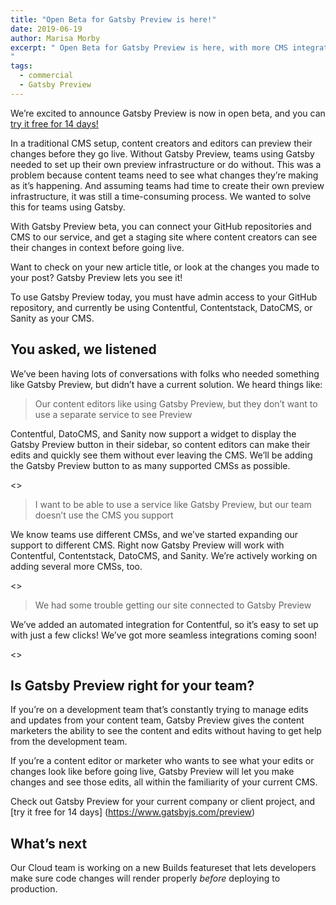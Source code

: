 ```yaml
---
title: "Open Beta for Gatsby Preview is here!"
date: 2019-06-19
author: Marisa Morby
excerpt: " Open Beta for Gatsby Preview is here, with more CMS integrations!
"
tags:
  - commercial
  - Gatsby Preview
---
```


We’re excited to announce Gatsby Preview is now in open beta, and you can [try it free for 14 days!](https://www.gatsbyjs.com/preview)

In a traditional CMS setup, content creators and editors can preview their changes before they go live. Without Gatsby Preview, teams using Gatsby needed to set up their own preview infrastructure or do without. This was a problem because content teams need to see what changes they’re making as it’s happening. And assuming teams had time to create their own preview infrastructure, it was still a time-consuming process. We wanted to solve this for teams using Gatsby.
 
With Gatsby Preview beta, you can connect your GitHub repositories and CMS to our service, and get a staging site where content creators can see their changes in context before going live. 

Want to check on your new article title, or look at the changes you made to your post? Gatsby Preview lets you see it!

To use Gatsby Preview today, you must have admin access to your GitHub repository, and currently be using Contentful, Contentstack, DatoCMS, or Sanity as your CMS.


## You asked, we listened
We’ve been having lots of conversations with folks who needed something like Gatsby Preview, but didn’t have a current solution. We heard things like:


> Our content editors like using Gatsby Preview, but they don’t want to use a separate service to see Preview

Contentful, DatoCMS, and Sanity now support a widget to display the Gatsby Preview button in their sidebar, so content editors can make their edits and quickly see them without ever leaving the CMS. We’ll be adding the Gatsby Preview button to as many supported CMSs as possible. 

<<IMAGE>>

> I want to be able to use a service like Gatsby Preview, but our team doesn’t use the CMS you support

We know teams use different CMSs, and we’ve started expanding our support to different CMS. Right now Gatsby Preview will work with Contentful, Contentstack, DatoCMS, and Sanity. We’re actively working on adding several more CMSs, too.

<<IMAGE>>

> We had some trouble getting our site connected to Gatsby Preview 

We’ve added an automated integration for Contentful, so it’s easy to set up with just a few clicks! We’ve got more seamless integrations coming soon!

<<IMAGE>>

## Is Gatsby Preview right for your team?
If you’re on a development team that’s constantly trying to manage edits and updates from your content team, Gatsby Preview gives the content marketers the ability to see the content and edits without having to get help from the development team.


If you’re a content editor or marketer who wants to see what your edits or changes look like before going live, Gatsby Preview will let you make changes and see those edits, all within the familiarity of your current CMS.

Check out Gatsby Preview for your current company or client project, and [try it free for 14 days] (https://www.gatsbyjs.com/preview)

## What’s next
Our Cloud team is working on a new Builds featureset that lets developers make sure code changes will render properly _before_ deploying to production.

